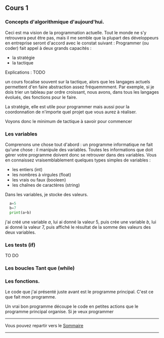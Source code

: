 ## Cours 1

### Concepts d'algorithmique d'aujourd'hui.
Ceci est ma vision de la programmation actuelle. Tout le monde ne s'y retrouvera peut être pas, mais il me semble que la plupart des développeurs en entreprise seront d'accord avec le constat suivant :
Programmer (ou coder) fait appel à deux grands capacités :
- la stratégie
- la tactique

Explications : TODO

un cours focalise souvent sur la tactique, alors que les langages actuels permettent d'en faire abstraction assez fréquemmment. Par exemple, si je dois trier un tableau par ordre croissant, nous avons, dans tous les langages évolués, des fonctions pour le faire.

La stratégie, elle est utile pour programmer mais aussi pour la coordonnation de n'importe quel projet que vous aurez à réaliser.

Voyons donc le minimum de tactique à savoir pour commencer

### Les variables
Comprenons une chose tout d'abord : un programme informatique ne fait qu'une chose : il manipule des variables. Toutes les informations que doit gérer votre programme doivent donc se retrouver dans des variables. Vous en connaissez vraisemblablement quelques types simples de variables :
- les entiers (int)
- les nombres à virgules (float)
- les vrais ou faux (booleen)
- les chaînes de caractères (string)

Dans les variables, je stocke des valeurs.

```python
  a=5
  b=7
  print(a+b)
```
j'ai créé une variable *a*, lui ai donné la valeur 5, puis crée une variable *b*, lui ai donné la valeur 7,
puis affiché le résultat de la somme des valeurs des deux variables.

### Les tests (if)
TO DO

### Les boucles Tant que (while)

### Les fonctions.
Le code que j'ai présenté juste avant est le programme principal. C'est ce que fait mon programme.

Un vrai bon programme découpe le code en petites actions que le programme principal organise. Si je veux programmer

___
Vous pouvez repartir vers le [Sommaire](99_sommaire.md)
___
